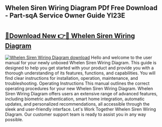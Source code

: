 ## Whelen Siren Wiring Diagram PDf Free Download - Part-sqA Service Owner Guide YI23E

# <h2><a href="http://dfrxr6.blite.top/?on=Whelen+Siren+Wiring+Diagram">🔗Download New 👉🔴 Whelen Siren Wiring Diagram</a></h2>

[![Whelen Siren Wiring Diagram download](https://i.imgur.com/lujVjoI.png)](http://dfrxr6.blite.top/?on=Whelen+Siren+Wiring+Diagram)
Hello and welcome to the user manual for your newly unboxed Whelen Siren Wiring Diagram. This guide is designed to help you get started with your product and provide you with a thorough understanding of its features, functions, and capabilities. You will find clear instructions for installation, operation, maintenance, and troubleshooting. Operating Instructions This manual outlines the correct operating procedures for your new Whelen Siren Wiring Diagram. Whelen Siren Wiring Diagram offers users an extensive range of advanced features, including biometric authentication, smart home integration, automatic updates, and personalized recommendations, all accessible through the sleek and user-friendly interface. Let's Work Together Whelen Siren Wiring Diagram. Our customer support team is ready to assist you in any way possible.
